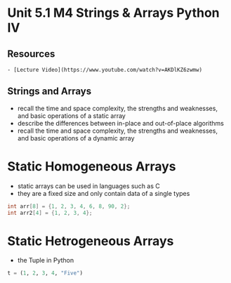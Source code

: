 # Unit 5.1 M4 Strings & Arrays Python IV

## Resources
    - [Lecture Video](https://www.youtube.com/watch?v=AKDlKZ6zwmw)

## Strings and Arrays

- recall the time and space complexity, the strengths and weaknesses, and basic operations of a static array
- describe the differences between in-place and out-of-place algorithms
- recall the time and space complexity, the strengths and weaknesses, and basic operations of a dynamic array

# Static Homogeneous Arrays
- static arrays can be used in languages such as C
- they are a fixed size and only contain data of a single types

```c
int arr[8] = {1, 2, 3, 4, 6, 8, 90, 2};
int arr2[4] = {1, 2, 3, 4};
```

# Static Hetrogeneous Arrays
- the Tuple in Python

```python
t = (1, 2, 3, 4, "Five")
```

